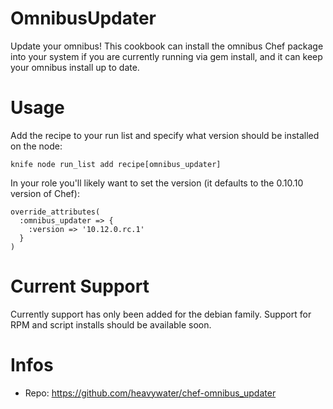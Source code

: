 OmnibusUpdater
==============

Update your omnibus! This cookbook can install the omnibus
Chef package into your system if you are currently running
via gem install, and it can keep your omnibus install up
to date.

Usage
=====

Add the recipe to your run list and specify what version should
be installed on the node:

`knife node run_list add recipe[omnibus_updater]`

In your role you'll likely want to set the version (it defaults
to the 0.10.10 version of Chef):

```
override_attributes(
  :omnibus_updater => {
    :version => '10.12.0.rc.1'
  }
)
```

Current Support
===============

Currently support has only been added for the debian family. Support
for RPM and script installs should be available soon.

Infos
=====

* Repo: https://github.com/heavywater/chef-omnibus_updater


